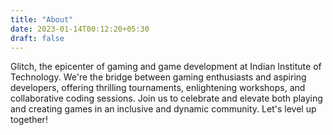 ```yaml
---
title: "About"
date: 2023-01-14T00:12:20+05:30
draft: false
---
```


Glitch, the epicenter of gaming and game development at Indian Institute of Technology. We're the bridge between gaming enthusiasts and aspiring developers, offering thrilling tournaments, enlightening workshops, and collaborative coding sessions. Join us to celebrate and elevate both playing and creating games in an inclusive and dynamic community. Let's level up together!